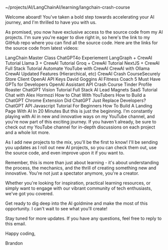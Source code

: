 ~/projects/AI/LangChainAI/learning/langchain-crash-course



Welcome aboard! You've taken a bold step towards accelerating your AI journey, and I'm thrilled to have you with us.

As promised, you now have exclusive access to the source code from my AI projects. I'm sure you're eager to dive right in, so here's the link to my GitHub repo where you can find all the source code. Here are the links for the source code from latest videos:

​LangChain Master Class​
​ChatGPT4o Experiement​
​LangGraph + CrewAI Tutorial​
​Llama 3 + CrewAI Tutorial​
​Groq + CrewAI Tutorial​
​NextJS + CrewAI Full Stack Tutorial​
​Automate YouTube with CrewAI​
​CrewAI with Ollama​
​CrewAI Updated Features (Hierarchical, etc)​
​CrewAI Crash Course​
​Securely Store Client OpenAI API Keys​
​David Goggins AI Fitness Coach​
​5 Must Have GPTs for Developers​
​OpenAI Assistant API Crash Course​
​Tinder Profile Roaster​
​ChatGPT Vision Tutorial​
​Full Stack AI Lead Magnets SaaS Tutorial​
​Chat with Alex Hormozi​
​How to Chat With YouTubers​
​How to Build a ChatGPT Chrome Extension​
​Did ChatGPT Just Replace Developers?​
​ChatGPT API Javascript Tutorial For Beginners​
​How To Build A Landing Page With AI In 20 Minutes​
But this is just the beginning. I'm constantly playing with AI in new and innovative ways on my YouTube channel, and you're now part of this exciting journey. If you haven't already, be sure to check out my YouTube channel for in-depth discussions on each project and a whole lot more.

As I add new projects to the mix, you'll be the first to know! I'll be sending you updates as I roll out new AI projects, so you can check them out, use the source code, and even improve upon it if you want to.

Remember, this is more than just about learning - it's about understanding the process, the mechanics, and the thrill of creating something new and innovative. You're not just a spectator anymore, you're a creator.

Whether you're looking for inspiration, practical learning resources, or simply want to engage with our vibrant community of tech enthusiasts, we've got you covered.

Get ready to dig deep into the AI goldmine and make the most of this opportunity. I can't wait to see what you'll create!

Stay tuned for more updates. If you have any questions, feel free to reply to this email.

Happy coding,

Brandon
